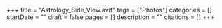 +++
title = "Astrology_Side_View.avif"
tags = ["Photos"]
categories = []
startDate = ""
draft = false
pages = []
description = ""
citations = []
+++
